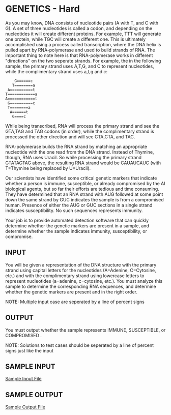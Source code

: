 <!-- RATING: HARD -->
<!-- NAME: GENETICS -->
<!-- GENERATOR: generate.pl -->
# GENETICS - Hard

As you may know, DNA consists of nucleotide pairs (A with T, and C with G). A set of three nucleotides is called a codon, and depending on the nucleotides it will create different proteins. For example, TTT will generate one protein, while TGC will create a different one. This is ultimately accomplished using a process called transcription, where the DNA helix is pulled apart by RNA-polymerase and used to build strands of RNA. The important thing to note here is that RNA-polymerase works in different "directions" on the two seperate strands. For example, the in the following sample, the primary strand uses A,T,G, and C to represent nucleotides, while the complimentary strand uses a,t,g and c:

	    G======c  
	   T========a 
	 A==========t 
	T============a
	A============t
	 G==========c 
	 T========a   
	  A======t    
	   G====c    
   
While being transcribed, RNA will process the primary strand and see the GTA,TAG and TAG codons (in order), while the complimentary strand is processed the other direction and will see CTA,CTA, and TAC. 

RNA-polymerase builds the RNA strand by matching an appropriate nucleotide with the one read from the DNA strand. Instead of Thymine, though, RNA uses Uracil. So while processing the primary strand GTATAGTAG above, the resulting RNA strand would be CAUAUCAUC (with T=Thymine being replaced by U=Uracil).

Our scientists have identified some critical genetic markers that indicate whether a person is immune, susceptible, or already compromised by the AI biological agents, but so far their efforts are tedious and time consuming. They have determined that an RNA strand with AUG followed at some point down the same strand by GUC indicates the sample is from a compromised human. Presence of either the AUG or GUC sections in a single strand indicates susceptibility. No such sequences represents immunity.

Your job is to provide automated detection software that can quickly determine whether the genetic markers are present in a sample, and determine whether the sample indicates immunity, susceptibility, or compromise. 

## INPUT
You will be given a representation of the DNA structure with the primary strand using capital letters for the nucleotides (A=Adenine, C=Cytosine, etc.) and with the complimentary strand using lowercase letters to represent nucleotides (a=adenine, c=cytosine, etc.). You must analyze this sample to determine the corresponding RNA sequences, and determine whether the genetic markers are present and in the right order.

NOTE: Multiple input case are seperated by a line of percent signs

## OUTPUT
You must output whether the sample represents IMMUNE, SUSCEPTIBLE, or COMPROMISED .

NOTE: Solutions to test cases should be seperated by a line of percent signs just like the input

## SAMPLE INPUT
<a target=new href='/include/genetics-hard-input.txt'>Sample Input File</a>
## SAMPLE OUTPUT
<a target=new href='/include/genetics-hard-output.txt'>Sample Output File</a>
